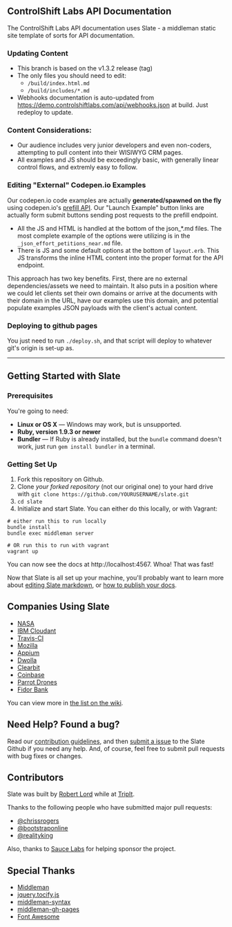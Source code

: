 ControlShift Labs API Documentation
------------------------------------

The ControlShift Labs API documentation uses Slate - a middleman static site template of sorts for API documentation.

### Updating Content

* This branch is based on the v1.3.2 release (tag)
* The only files you should need to edit:
  * `/build/index.html.md`
  * `/build/includes/*.md`
* Webhooks documentation is auto-updated from https://demo.controlshiftlabs.com/api/webhooks.json at build. Just redeploy to update.

### Content Considerations:

* Our audience includes very junior developers and even non-coders, attempting to pull content into their WISIWYG CRM pages.
* All examples and JS should be exceedingly basic, with generally linear control flows, and extremly easy to follow.

### Editing "External" Codepen.io Examples

Our codepen.io code examples are actually **generated/spawned on the fly** using codepen.io's [prefill API](https://blog.codepen.io/documentation/api/prefill/). Our "Launch Example" button links are actually form submit buttons sending post requests to the prefill endpoint.

* All the JS and HTML is handled at the bottom of the json_*.md files. The most complete example of the options were utilizing is in the `_json_effort_petitions_near.md` file.
* There is JS and some default options at the bottom of `layout.erb`.  This JS transforms the inline HTML content into the proper format for the API endpoint.

This approach has two key benefits. First, there are no external dependencies/assets we need to maintain. It also puts in a position where we could let clients set their own domains or arrive at the documents with their domain in the URL, have our examples use this domain, and potential populate examples JSON payloads with the client's actual content.

### Deploying to github pages

You just need to run `./deploy.sh`, and that script will deploy to whatever git's origin is set-up as.

-----


Getting Started with Slate
------------------------------

### Prerequisites

You're going to need:

 - **Linux or OS X** — Windows may work, but is unsupported.
 - **Ruby, version 1.9.3 or newer**
 - **Bundler** — If Ruby is already installed, but the `bundle` command doesn't work, just run `gem install bundler` in a terminal.

### Getting Set Up

1. Fork this repository on Github.
2. Clone *your forked repository* (not our original one) to your hard drive with `git clone https://github.com/YOURUSERNAME/slate.git`
3. `cd slate`
4. Initialize and start Slate. You can either do this locally, or with Vagrant:

```shell
# either run this to run locally
bundle install
bundle exec middleman server

# OR run this to run with vagrant
vagrant up
```

You can now see the docs at http://localhost:4567. Whoa! That was fast!

Now that Slate is all set up your machine, you'll probably want to learn more about [editing Slate markdown](https://github.com/tripit/slate/wiki/Markdown-Syntax), or [how to publish your docs](https://github.com/tripit/slate/wiki/Deploying-Slate).

Companies Using Slate
---------------------------------

* [NASA](https://api.nasa.gov)
* [IBM Cloudant](https://docs.cloudant.com/api.html)
* [Travis-CI](https://docs.travis-ci.com/api/)
* [Mozilla](http://mozilla.github.io/localForage/)
* [Appium](http://appium.io/slate/en/master)
* [Dwolla](https://docs.dwolla.com/)
* [Clearbit](https://clearbit.com/docs)
* [Coinbase](https://developers.coinbase.com/api)
* [Parrot Drones](http://developer.parrot.com/docs/bebop/)
* [Fidor Bank](http://docs.fidor.de/)

You can view more in [the list on the wiki](https://github.com/tripit/slate/wiki/Slate-in-the-Wild).

Need Help? Found a bug?
--------------------

Read our [contribution guidelines](https://github.com/tripit/slate/blob/master/CONTRIBUTING.md), and then [submit a issue](https://github.com/tripit/slate/issues) to the Slate Github if you need any help. And, of course, feel free to submit pull requests with bug fixes or changes.

Contributors
--------------------

Slate was built by [Robert Lord](https://lord.io) while at [TripIt](https://www.tripit.com/).

Thanks to the following people who have submitted major pull requests:

- [@chrissrogers](https://github.com/chrissrogers)
- [@bootstraponline](https://github.com/bootstraponline)
- [@realityking](https://github.com/realityking)

Also, thanks to [Sauce Labs](http://saucelabs.com) for helping sponsor the project.

Special Thanks
--------------------
- [Middleman](https://github.com/middleman/middleman)
- [jquery.tocify.js](https://github.com/gfranko/jquery.tocify.js)
- [middleman-syntax](https://github.com/middleman/middleman-syntax)
- [middleman-gh-pages](https://github.com/edgecase/middleman-gh-pages)
- [Font Awesome](http://fortawesome.github.io/Font-Awesome/)
